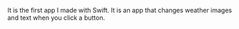 It is the first app I made with Swift.
It is an app that changes weather images and text when you click a button.
